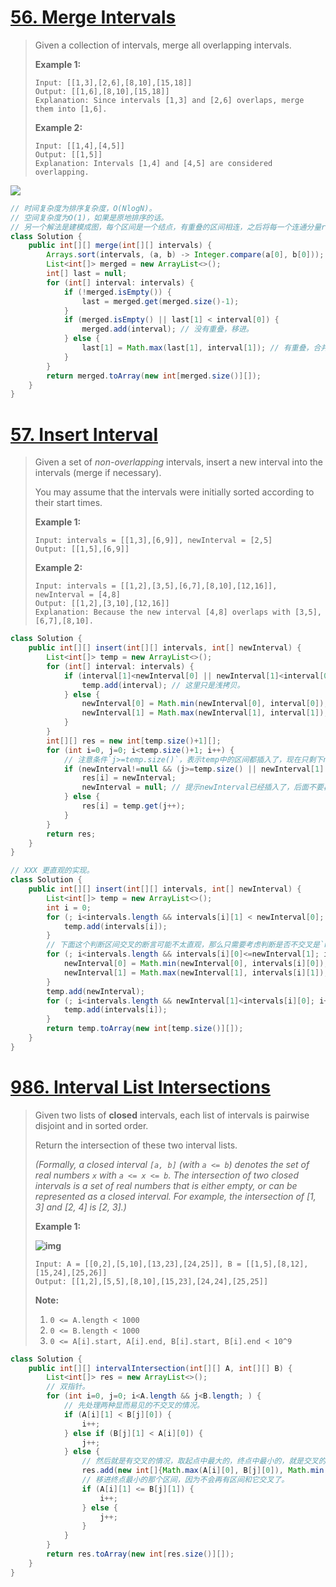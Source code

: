 # [56. Merge Intervals](https://leetcode.com/problems/merge-intervals/)

> Given a collection of intervals, merge all overlapping intervals.
>
> **Example 1:**
>
> ```
> Input: [[1,3],[2,6],[8,10],[15,18]]
> Output: [[1,6],[8,10],[15,18]]
> Explanation: Since intervals [1,3] and [2,6] overlaps, merge them into [1,6].
> ```
>
> **Example 2:**
>
> ```
> Input: [[1,4],[4,5]]
> Output: [[1,5]]
> Explanation: Intervals [1,4] and [4,5] are considered overlapping.
> ```

![](https://leetcode.com/problems/merge-intervals/Figures/56/sort.png)

```java
// 时间复杂度为排序复杂度，O(NlogN)。
// 空间复杂度为O(1)，如果是原地排序的话。
// 另一个解法是建模成图，每个区间是一个结点，有重叠的区间相连，之后将每一个连通分量reduce为一个区间（使用同一个visited表，对每一个连通分量做DFS，找到这个连通分量最小的起点和最大的终点，reduce为一个区间，然后继续处理下一个连通分量，全部处理完后，再排一下序）。
class Solution {
    public int[][] merge(int[][] intervals) {
        Arrays.sort(intervals, (a, b) -> Integer.compare(a[0], b[0]));
        List<int[]> merged = new ArrayList<>();
        int[] last = null;
        for (int[] interval: intervals) {
            if (!merged.isEmpty()) {
                last = merged.get(merged.size()-1);
            }
            if (merged.isEmpty() || last[1] < interval[0]) {
                merged.add(interval); // 没有重叠，移进。
            } else {
                last[1] = Math.max(last[1], interval[1]); // 有重叠，合并区间。
            }
        }
        return merged.toArray(new int[merged.size()][]);
    }
}
```

# [57. Insert Interval](https://leetcode.com/problems/insert-interval/)

> Given a set of *non-overlapping* intervals, insert a new interval into the intervals (merge if necessary).
>
> You may assume that the intervals were initially sorted according to their start times.
>
> **Example 1:**
>
> ```
> Input: intervals = [[1,3],[6,9]], newInterval = [2,5]
> Output: [[1,5],[6,9]]
> ```
>
> **Example 2:**
>
> ```
> Input: intervals = [[1,2],[3,5],[6,7],[8,10],[12,16]], newInterval = [4,8]
> Output: [[1,2],[3,10],[12,16]]
> Explanation: Because the new interval [4,8] overlaps with [3,5],[6,7],[8,10].
> ```

```java
class Solution {
    public int[][] insert(int[][] intervals, int[] newInterval) {
        List<int[]> temp = new ArrayList<>();
        for (int[] interval: intervals) {
            if (interval[1]<newInterval[0] || newInterval[1]<interval[0]) {
                temp.add(interval); // 这里只是浅拷贝。
            } else {
                newInterval[0] = Math.min(newInterval[0], interval[0]);
                newInterval[1] = Math.max(newInterval[1], interval[1]);
            }
        }
        int[][] res = new int[temp.size()+1][];
        for (int i=0, j=0; i<temp.size()+1; i++) {
            // 注意条件`j>=temp.size()`，表示temp中的区间都插入了，现在只剩下newInterval未插入，也避免随后的一个判断下标超出范围。
            if (newInterval!=null && (j>=temp.size() || newInterval[1] < temp.get(j)[0])) {
                res[i] = newInterval;
                newInterval = null; // 提示newInterval已经插入了，后面不要再进入这个分支了。
            } else {
                res[i] = temp.get(j++);
            }
        }
        return res;
    }
}
```

```java
// XXX 更直观的实现。
class Solution {
    public int[][] insert(int[][] intervals, int[] newInterval) {
        List<int[]> temp = new ArrayList<>();
        int i = 0;
        for (; i<intervals.length && intervals[i][1] < newInterval[0]; i++) {
            temp.add(intervals[i]);
        }
        // 下面这个判断区间交叉的断言可能不太直观，那么只需要考虑判断是否不交叉是`newInterval[1]<intervals[i][0]`，取反就是判断是否交叉了。
        for (; i<intervals.length && intervals[i][0]<=newInterval[1]; i++) {
            newInterval[0] = Math.min(newInterval[0], intervals[i][0]);
            newInterval[1] = Math.max(newInterval[1], intervals[i][1]);
        }
        temp.add(newInterval);
        for (; i<intervals.length && newInterval[1]<intervals[i][0]; i++) {
            temp.add(intervals[i]);
        }
        return temp.toArray(new int[temp.size()][]);
    }
}
```

# [986. Interval List Intersections](https://leetcode.com/problems/interval-list-intersections/)

> Given two lists of **closed** intervals, each list of intervals is pairwise disjoint and in sorted order.
>
> Return the intersection of these two interval lists.
>
> *(Formally, a closed interval `[a, b]` (with `a <= b`) denotes the set of real numbers `x` with `a <= x <= b`. The intersection of two closed intervals is a set of real numbers that is either empty, or can be represented as a closed interval. For example, the intersection of [1, 3] and [2, 4] is [2, 3].)*
>
>  
>
> **Example 1:**
>
> **![img](https://assets.leetcode.com/uploads/2019/01/30/interval1.png)**
>
> ```
> Input: A = [[0,2],[5,10],[13,23],[24,25]], B = [[1,5],[8,12],[15,24],[25,26]]
> Output: [[1,2],[5,5],[8,10],[15,23],[24,24],[25,25]]
> ```
>
>  
>
> **Note:**
>
> 1. `0 <= A.length < 1000`
> 2. `0 <= B.length < 1000`
> 3. `0 <= A[i].start, A[i].end, B[i].start, B[i].end < 10^9`

```java
class Solution {
    public int[][] intervalIntersection(int[][] A, int[][] B) {
        List<int[]> res = new ArrayList<>();
        // 双指针。
        for (int i=0, j=0; i<A.length && j<B.length; ) {
            // 先处理两种显而易见的不交叉的情况。
            if (A[i][1] < B[j][0]) {
                i++;
            } else if (B[j][1] < A[i][0]) {
                j++;
            } else {
                // 然后就是有交叉的情况，取起点中最大的，终点中最小的，就是交叉的区间。
                res.add(new int[]{Math.max(A[i][0], B[j][0]), Math.min(A[i][1], B[j][1])});
                // 移进终点最小的那个区间，因为不会再有区间和它交叉了。
                if (A[i][1] <= B[j][1]) {
                    i++;
                } else {
                    j++;
                }
            }
        }
        return res.toArray(new int[res.size()][]);
    }
}
```

